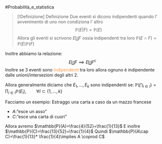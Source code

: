 #Probabilità_e_statistica 
>[!Definizione]  Definizione
>Due eventi si dicono indipendenti quando l’ avvenimento di uno non condiziona l’ altro
>$$\mathbb{P}(E|F)=\mathbb{P}(E)$$
>Allora gli eventi si scrivono $E\coprod F$ ossia indipendenti tra loro $\mathbb{P}(E\cap F)=\mathbb{P}(E)\mathbb{P}(F)$

Inoltre abbiamo la relazione:
$$E\coprod F\implies E \coprod F^c$$
Inoltre se 3 eventi sono <font color="#f79646">indipendenti</font> tra loro allora ognuno è indipendente dalle unioni/intersezioni degli altri 2.

Allora generalmente diciamo che $E_{1},\dots,E_{k}$ sono indipendenti se:
$\mathbb{P}\left( \bigcap_{i\in I} \right)=\prod_{i\in I}\mathbb{P}(E_{i}), \quad \quad \forall I\subset\{1,\dots,k\}$




Facciamo un esempio:
Estraggo una carta a caso da un mazzo francese
- $A$:”esce un asso”
- $C$:”esce una carta di cuori”

Allora avremo $\mathbb{P}(A)=\frac{4}{52}=\frac{1}{13}$
E inoltre $\mathbb{P}(C)=\frac{13}{52}=\frac{1}{4}$
Quindi $\mathbb{P}(A\cap C)=\frac{1}{13}* \frac{1}{4}\implies A \coprod C$

